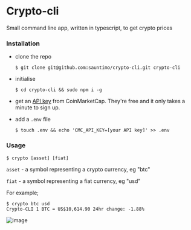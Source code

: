 # Crypto-cli

Small command line app, written in typescript, to get crypto prices


### Installation

- clone the repo
  ```
  $ git clone git@github.com:sauntimo/crypto-cli.git crypto-cli
  ```
  
- initialise
  ```
  $ cd crypto-cli && sudo npm i -g 
  ```

- get an [API key](https://coinmarketcap.com/api/) from CoinMarketCap. They're free and it only takes a minute to sign up.

- add a `.env` file
  ```
  $ touch .env && echo 'CMC_API_KEY=[your API key]' >> .env
  ```

### Usage

```
$ crypto [asset] [fiat]
```

`asset` -  a symbol representing a crypto currency, eg "btc"

`fiat` - a symbol representing a fiat currency, eg "usd"

For example;
```
$ crypto btc usd
Crypto-CLI 1 BTC = US$10,614.90 24hr change: -1.88%
```

![image](https://user-images.githubusercontent.com/2720466/94879426-1459e180-0458-11eb-8c5e-8ade26c9dc28.png)
